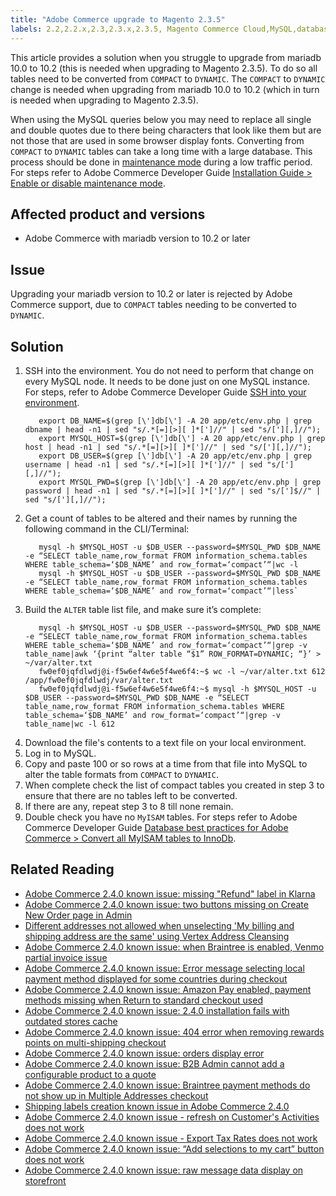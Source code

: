 ```yaml
---
title: "Adobe Commerce upgrade to Magento 2.3.5"
labels: 2.2,2.2.x,2.3,2.3.x,2.3.5, Magento Commerce Cloud,MySQL,database,known issues,troubleshooting,upgrade,Adobe Commerce on our cloud architecture, Adobe Commerce 
---
```


This article provides a solution when you struggle to upgrade from mariadb 10.0 to 10.2 (this is needed when upgrading to Magento 2.3.5). To do so all tables need to be converted from ``COMPACT`` to ``DYNAMIC``. The ``COMPACT`` to ``DYNAMIC`` change is needed when upgrading from mariadb 10.0 to 10.2 (which in turn is needed when upgrading to Magento 2.3.5).

When using the MySQL queries below you may need to replace all single and double quotes due to there being characters that look like them but are not those that are used in some browser display fonts. Converting from `COMPACT` to `DYNAMIC` tables can take a long time with a large database. This process should be done in [maintenance mode](https://devdocs.magento.com/guides/v2.4/install-gde/install/cli/install-cli-subcommands-maint.html?itm_source=devdocs&itm_medium=search_page&itm_campaign=federated_search&itm_term=mainten) during a low traffic period. For steps refer to Adobe Commerce Developer Guide [Installation Guide > Enable or disable maintenance mode](https://devdocs.magento.com/guides/v2.4/install-gde/install/cli/install-cli-subcommands-maint.html?itm_source=devdocs&itm_medium=search_page&itm_campaign=federated_search&itm_term=mainten).

## Affected product and versions

* Adobe Commerce with mariadb version to 10.2 or later 

## Issue

Upgrading your mariadb version to 10.2 or later is rejected by Adobe Commerce support, due to ``COMPACT`` tables needing to be converted to ``DYNAMIC``.

## Solution

1. SSH into the environment. You do not need to perform that change on every MySQL node. It needs to be done just on one MySQL instance. For steps, refer to Adobe Commerce Developer Guide [SSH into your environment](https://devdocs.magento.com/cloud/env/environments-ssh.html#ssh). 
    ```shell
       export DB_NAME=$(grep [\']db[\'] -A 20 app/etc/env.php | grep dbname | head -n1 | sed "s/.*[=][>][ ]*[']//" | sed "s/['][,]//");
       export MYSQL_HOST=$(grep [\']db[\'] -A 20 app/etc/env.php | grep host | head -n1 | sed "s/.*[=][>][ ]*[']//" | sed "s/['][,]//");
       export DB_USER=$(grep [\']db[\'] -A 20 app/etc/env.php | grep username | head -n1 | sed "s/.*[=][>][ ]*[']//" | sed "s/['][,]//");
       export MYSQL_PWD=$(grep [\']db[\'] -A 20 app/etc/env.php | grep password | head -n1 | sed "s/.*[=][>][ ]*[']//" | sed "s/[']$//" | sed "s/['][,]//");
    ```
1. Get a count of tables to be altered and their names by running the following command in the CLI/Terminal:
    ```shell
       mysql -h $MYSQL_HOST -u $DB_USER --password=$MYSQL_PWD $DB_NAME -e “SELECT table_name,row_format FROM information_schema.tables WHERE table_schema=‘$DB_NAME’ and row_format=‘compact’“|wc -l
       mysql -h $MYSQL_HOST -u $DB_USER --password=$MYSQL_PWD $DB_NAME -e “SELECT table_name,row_format FROM information_schema.tables WHERE table_schema=‘$DB_NAME’ and row_format=‘compact’“|less`
     ```
1. Build the `ALTER` table list file, and make sure it’s complete:
    ```shell
       mysql -h $MYSQL_HOST -u $DB_USER --password=$MYSQL_PWD $DB_NAME -e “SELECT table_name,row_format FROM information_schema.tables WHERE table_schema=‘$DB_NAME’ and row_format=‘compact’“|grep -v table_name|awk ‘{print “alter table “$1” ROW_FORMAT=DYNAMIC; “}’ > ~/var/alter.txt
       fw0ef0jqfdlwdj@i-f5w6ef4w6e5f4we6f4:~$ wc -l ~/var/alter.txt 612 /app/fw0ef0jqfdlwdj/var/alter.txt
       fw0ef0jqfdlwdj@i-f5w6ef4w6e5f4we6f4:~$ mysql -h $MYSQL_HOST -u $DB_USER --password=$MYSQL_PWD $DB_NAME -e “SELECT table_name,row_format FROM information_schema.tables WHERE table_schema=‘$DB_NAME’ and row_format=‘compact’“|grep -v table_name|wc -l 612
    ```
1. Download the file's contents to a text file on your local environment.
1. Log in to MySQL. 
1. Copy and paste 100 or so rows at a time from that file into MySQL to alter the table formats from `COMPACT` to `DYNAMIC`.
1. When complete check the list of compact tables you created in step 3 to ensure that there are no tables left to be converted.
1. If there are any, repeat step 3 to 8 till none remain.
1. Double check you have no `MyISAM` tables. For steps refer to Adobe Commerce Developer Guide [Database best practices for Adobe Commerce  > Convert all MyISAM tables to InnoDb](https://support.magento.com/hc/en-us/articles/360041997312#convert).

## Related Reading

* [Adobe Commerce 2.4.0 known issue: missing "Refund" label in Klarna](https://support.magento.com/hc/en-us/articles/360047598311-Magento-2-4-0-known-issue-missing-Refund-label-in-Klarna)
* [Adobe Commerce 2.4.0 known issue: two buttons missing on Create New Order page in Admin](https://support.magento.com/hc/en-us/articles/360047481431-Magento-2-4-0-known-issue-two-buttons-missing-on-Create-New-Order-page-in-Admin)
* [Different addresses not allowed when unselecting 'My billing and shipping address are the same' using Vertex Address Cleansing](https://support.magento.com/hc/en-us/articles/360046998952-Different-addresses-not-allowed-when-unselecting-My-billing-and-shipping-address-are-the-same-using-Vertex-Address-Cleansing)
* [Adobe Commerce 2.4.0 known issue: when Braintree is enabled, Venmo partial invoice issue](https://support.magento.com/hc/en-us/articles/360046845932-Magento-Commerce-2-4-0-known-issue-when-Braintree-is-enabled-Venmo-partial-invoice-issue)
* [Adobe Commerce 2.4.0 known issue: Error message selecting local payment method displayed for some countries during checkout](https://support.magento.com/hc/en-us/articles/360047139331-Magento-2-4-0-known-issue-Error-message-selecting-local-payment-method-displayed-for-some-countries-during-checkout)
* [Adobe Commerce 2.4.0 known issue: Amazon Pay enabled, payment methods missing when Return to standard checkout used](https://support.magento.com/hc/en-us/articles/360046680632-Magento-2-4-0-known-issue-Amazon-Pay-enabled-payment-methods-missing-when-Return-to-standard-checkout-used)
* [Adobe Commerce 2.4.0 known issue: 2.4.0 installation fails with outdated stores cache](https://support.magento.com/hc/en-us/articles/360046949731-Magento-2-4-0-known-issue-2-4-0-installation-fails-with-outdated-stores-cache)
* [Adobe Commerce 2.4.0 known issue: 404 error when removing rewards points on multi-shipping checkout](https://support.magento.com/hc/en-us/articles/360046920131-Magento-2-4-0-known-issue-404-error-when-removing-rewards-points-on-multi-shipping-checkout)
* [Adobe Commerce 2.4.0 known issue: orders display error](https://support.magento.com/hc/en-us/articles/360046802271-Magento-2-4-0-known-issue-orders-display-error)
* [Adobe Commerce 2.4.0 known issue: B2B Admin cannot add a configurable product to a quote](https://support.magento.com/hc/en-us/articles/360046801971-Magento-2-4-0-known-issue-B2B-Admin-cannot-add-a-configurable-product-to-a-quote)
* [Adobe Commerce 2.4.0 known issue: Braintree payment methods do not show up in Multiple Addresses checkout](https://support.magento.com/hc/en-us/articles/360046354992-Magento-2-4-0-known-issue-Braintree-payment-methods-do-not-show-up-in-Multiple-Addresses-checkout)
* [Shipping labels creation known issue in Adobe Commerce 2.4.0](https://support.magento.com/hc/en-us/articles/360046750171-Shipping-labels-creation-known-issue-in-Magento-2-4-0)
* [Adobe Commerce 2.4.0 known issue - refresh on Customer's Activities does not work](https://support.magento.com/hc/en-us/articles/360046091332-Magento-2-4-0-known-issue-refresh-on-Customer-s-Activities-does-not-work)
* [Adobe Commerce 2.4.0 known issue - Export Tax Rates does not work](https://support.magento.com/hc/en-us/articles/360045850032-Magento-2-4-0-known-issue-Export-Tax-Rates-does-not-work-)
* [Adobe Commerce 2.4.0 known issue: “Add selections to my cart” button does not work](https://support.magento.com/hc/en-us/articles/360045838312-Magento-2-4-0-known-issue-Add-selections-to-my-cart-button-does-not-work)
* [Adobe Commerce 2.4.0 known issue: raw message data display on storefront](https://support.magento.com/hc/en-us/articles/360045804332-Magento-2-4-0-known-issue-raw-message-data-display-on-storefront)
